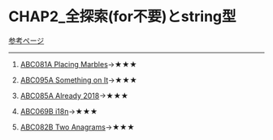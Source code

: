 # CHAP2_全探索(for不要)とstring型

[参考ページ](http://bit.ly/33qBzkr)

---
1. [ABC081A Placing Marbles](https://atcoder.jp/contests/abc081/tasks/abc081_a)→★★★ 

1. [ABC095A Something on It](https://atcoder.jp/contests/abc095/tasks/abc095_a)→★★★  

1. [ABC085A Already 2018](https://atcoder.jp/contests/abc085/tasks/abc085_a)→★★★  

1. [ABC069B i18n](https://atcoder.jp/contests/abc069/tasks/abc069_b)→★★★

1. [ABC082B Two Anagrams](https://atcoder.jp/contests/abc082/tasks/abc082_b)→★★★